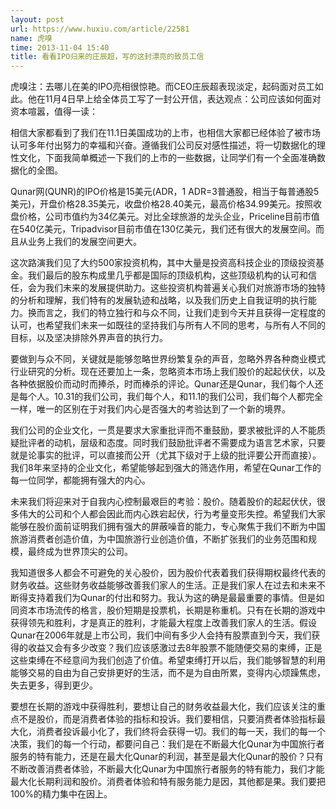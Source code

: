 ```yaml
---
layout: post
url: https://www.huxiu.com/article/22581
name: 虎嗅
time: 2013-11-04 15:40
title: 看看IPO归来的庄辰超，写的这封漂亮的致员工信
---
```

虎嗅注：去哪儿在美的IPO亮相很惊艳。而CEO庄辰超表现淡定，起码面对员工如此。他在11月4日早上给全体员工写了一封公开信，表达观点：公司应该如何面对资本喧嚣，值得一读：

相信大家都看到了我们在11.1日美国成功的上市，也相信大家都已经体验了被市场认可多年付出努力的幸福和兴奋。遵循我们公司反对感性描述，将一切数据化的理性文化，下面我简单概述一下我们的上市的一些数据，让同学们有一个全面准确数据化的全图。

Qunar网(QUNR)的IPO价格是15美元(ADR，1 ADR=3普通股，相当于每普通股5美元)，开盘价格28.35美元，收盘价格28.40美元，最高价格34.99美元。按照收盘价格，公司市值约为34亿美元。对比全球旅游的龙头企业，Priceline目前市值在540亿美元，Tripadvisor目前市值在130亿美元，我们还有很大的发展空间。而且从业务上我们的发展空间更大。

这次路演我们见了大约500家投资机构，其中大量是投资高科技企业的顶级投资基金。我们最后的股东构成里几乎都是国际的顶级机构，这些顶级机构的认可和信任，会为我们未来的发展提供助力。这些投资机构普遍关心我们对旅游市场的独特的分析和理解，我们特有的发展轨迹和战略，以及我们历史上自我证明的执行能力。换而言之，我们的特立独行和与众不同，让我们走到今天并且获得一定程度的认可，也希望我们未来一如既往的坚持我们与所有人不同的思考，与所有人不同的目标，以及坚决排除外界声音的执行力。

要做到与众不同，关键就是能够忽略世界纷繁复杂的声音，忽略外界各种商业模式行业研究的分析。现在还要加上一条，忽略资本市场上我们股价的起起伏伏，以及各种依据股价而动时而捧杀，时而棒杀的评论。Qunar还是Qunar，我们每个人还是每个人。10.31的我们公司，我们每个人，和11.1的我们公司，我们每个人都完全一样，唯一的区别在于对我们内心是否强大的考验达到了一个新的境界。

我们公司的企业文化，一贯是要求大家重批评而不重鼓励，要求被批评的人不能质疑批评者的动机，层级和态度。同时我们鼓励批评者不需要成为语言艺术家，只要就是论事实的批评，可以直接而公开（尤其下级对于上级的批评要公开而直接）。我们8年来坚持的企业文化，希望能够起到强大的筛选作用，希望在Qunar工作的每一位同学，都能拥有强大的内心。

未来我们将迎来对于自我内心控制最艰巨的考验：股价。随着股价的起起伏伏，很多伟大的公司和个人都会因此而内心跌宕起伏，行为考量变形失控。希望我们大家能够在股价面前证明我们拥有强大的屏蔽噪音的能力，专心聚焦于我们不断为中国旅游消费者创造价值，为中国旅游行业创造价值，不断扩张我们的业务范围和规模，最终成为世界顶尖的公司。

我知道很多人都会不可避免的关心股价，因为股价代表着我们获得期权最终代表的财务收益。这些财务收益能够改善我们家人的生活。正是我们家人在过去和未来不断得支持着我们为Qunar的付出和努力。我认为这的确是最最重要的事情。但是如同资本市场流传的格言，股价短期是投票机，长期是称重机。只有在长期的游戏中获得领先和胜利，才是真正的胜利，才能最大程度上改善我们家人的生活。假设Qunar在2006年就是上市公司，我们中间有多少人会持有股票直到今天，我们获得的收益又会有多少改变？我们应该感激过去8年股票不能随便交易的束缚，正是这些束缚在不经意间为我们创造了价值。希望束缚打开以后，我们能够智慧的利用能够交易的自由为自己安排更好的生活，而不是为自由所累，变得内心烦躁焦虑，失去更多，得到更少。

要想在长期的游戏中获得胜利，要想让自己的财务收益最大化，我们应该关注的重点不是股价，而是消费者体验的指标和投诉。我们要相信，只要消费者体验指标最大化，消费者投诉最小化了，我们终将会获得一切。我们的每一天，我们的每一个决策，我们的每一个行动，都要问自己：我们是在不断最大化Qunar为中国旅行者服务的特有能力，还是在最大化Qunar的利润，甚至是最大化Qunar的股价？只有不断改善消费者体验，不断最大化Qunar为中国旅行者服务的特有能力，我们才能最大化长期利润和股价。消费者体验和特有服务能力是因，其他都是果。我们要把100%的精力集中在因上。

